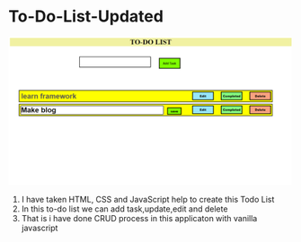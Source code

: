 # To-Do-List-Updated
<img src="image to-do.png">

<ol>
  <li> I have taken HTML, CSS and JavaScript help to create this Todo List</li>
    <li>In this to-do list we can add task,update,edit and delete</li>
    <li>That is i have done CRUD process in this applicaton with vanilla javascript</li>


</ol>

